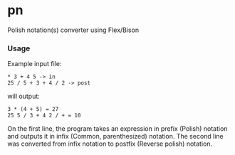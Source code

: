 # pn
Polish notation(s) converter using Flex/Bison

### Usage

Example input file:

```
* 3 + 4 5 -> in
25 / 5 + 3 + 4 / 2 -> post
```

will output:
```
3 * (4 + 5) = 27
25 5 / 3 + 4 2 / + = 10
```

On the first line, the program takes an expression in prefix (Polish) notation
and outputs it in infix (Common, parenthesized) notation. The second line was
converted from infix notation to postfix (Reverse polish) notation.
